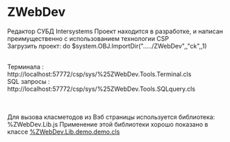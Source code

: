 # ZWebDev
Редактор СУБД Intersystems
Проект находится в разработке, и написан преимущественно с использованием технологии CSP
<br>Загрузить проект:  do $system.OBJ.ImportDir("...../ZWebDev",,"ck",,1)
<br>            

<br>Терминала : http://localhost:57772/csp/sys/%25ZWebDev.Tools.Terminal.cls
<br>SQL запросы : http://localhost:57772/csp/sys/%25ZWebDev.Tools.SQLquery.cls


<br>
<br>Для вызова класметодов из Вэб страницы используется библиотека: %ZWebDev.Lib.js
Применение этой библиотеки хорошо показано в классе <a href='https://raw.githubusercontent.com/MyasnikovIA/ZWebDev/master/Lib/demo/demo.cls'>%ZWebDev.Lib.demo.demo.cls</a>

<pre> <script type="text/javascript" src='HTML.CacheLib.cls'></script></pre>

